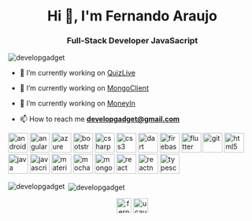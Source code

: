 <h1 align="center">Hi 👋, I'm Fernando Araujo</h1>
<h3 align="center">Full-Stack Developer JavaSacript</h3>

<p align="left"> <img src="https://komarev.com/ghpvc/?username=developgadget" alt="developgadget" /> </p>

- 🔭 I’m currently working on [QuizLive](https://play.google.com/store/apps/details?id=com.developgadget.quizlive)

- 🔭 I’m currently working on [MongoClient](https://play.google.com/store/apps/details?id=com.developgadget.mongoclient)

- 🔭 I’m currently working on [MoneyIn](https://play.google.com/store/apps/details?id=com.developgadget.moneyin)

- 📫 How to reach me **developgadget@gmail.com**

<p align="left"><img src="https://devicons.github.io/devicon/devicon.git/icons/android/android-original-wordmark.svg" alt="android" width="40" height="40"/> <img src="https://devicons.github.io/devicon/devicon.git/icons/angularjs/angularjs-original.svg" alt="angularjs" width="40" height="40"/> <img src="https://www.vectorlogo.zone/logos/microsoft_azure/microsoft_azure-icon.svg" alt="azure" width="40" height="40"/> <img src="https://devicons.github.io/devicon/devicon.git/icons/bootstrap/bootstrap-plain.svg" alt="bootstrap" width="40" height="40"/> <img src="https://devicons.github.io/devicon/devicon.git/icons/csharp/csharp-original.svg" alt="csharp" width="40" height="40"/> <img src="https://devicons.github.io/devicon/devicon.git/icons/css3/css3-original-wordmark.svg" alt="css3" width="40" height="40"/> <img src="https://www.vectorlogo.zone/logos/dartlang/dartlang-icon.svg" alt="dart" width="40" height="40"/> <img src="https://www.vectorlogo.zone/logos/firebase/firebase-icon.svg" alt="firebase" width="40" height="40"/> <img src="https://www.vectorlogo.zone/logos/flutterio/flutterio-icon.svg" alt="flutter" width="40" height="40"/> <img src="https://www.vectorlogo.zone/logos/git-scm/git-scm-icon.svg" alt="git" width="40" height="40"/> <img src="https://devicons.github.io/devicon/devicon.git/icons/html5/html5-original-wordmark.svg" alt="html5" width="40" height="40"/> <img src="https://devicons.github.io/devicon/devicon.git/icons/java/java-original-wordmark.svg" alt="java" width="40" height="40"/> <img src="https://devicons.github.io/devicon/devicon.git/icons/javascript/javascript-original.svg" alt="javascript" width="40" height="40"/> <img src="https://raw.githubusercontent.com/prplx/svg-logos/5585531d45d294869c4eaab4d7cf2e9c167710a9/svg/materialize.svg" alt="materialize" width="40" height="40"/> <img src="https://i.ibb.co/0MCw42Q/mocha.png" alt="mocha" width="40" height="40"/> <img src="https://devicons.github.io/devicon/devicon.git/icons/mongodb/mongodb-original-wordmark.svg" alt="mongodb" width="40" height="40"/> <img src="https://devicons.github.io/devicon/devicon.git/icons/react/react-original-wordmark.svg" alt="react" width="40" height="40"/> <img src="https://reactnative.dev/img/header_logo.svg" alt="reactnative" width="40" height="40"/> <img src="https://devicons.github.io/devicon/devicon.git/icons/typescript/typescript-original.svg" alt="typescript" width="40" height="40"/>

<p><img align="left" src="https://github-readme-stats.vercel.app/api/top-langs/?username=developgadget&layout=compact&hide=html" alt="developgadget" /></p>

<p>&nbsp;<img align="center" src="https://github-readme-stats.vercel.app/api?username=developgadget&show_icons=true" alt="developgadget" /></p>

<p align="center">
<a href="https://linkedin.com/in/fernando-josé-araujo-figueroa-138ab1158" target="blank"><img align="center" src="https://cdn.jsdelivr.net/npm/simple-icons@3.0.1/icons/linkedin.svg" alt="fernando-josé-araujo-figueroa-138ab1158" height="30" width="30" /></a>
<a href="https://www.youtube.com/channel/UCAu2-R1M1P3sZoDXQzNjhVQ" target="blank"><img align="center" src="https://cdn.jsdelivr.net/npm/simple-icons@3.0.1/icons/youtube.svg" alt="ucau2-r1m1p3szodxqznjhvq" height="30" width="30" /></a>
</p>
